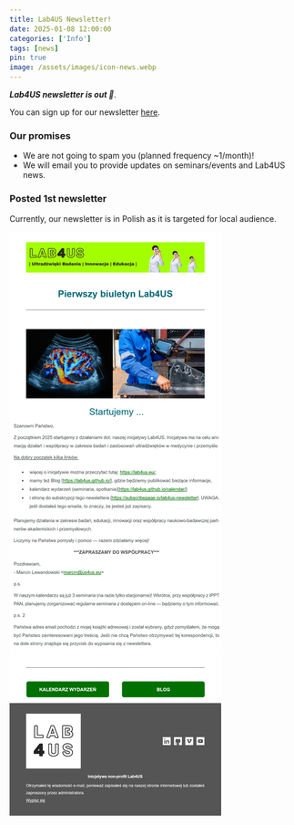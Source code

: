 ```yaml
---
title: Lab4US Newsletter!
date: 2025-01-08 12:00:00
categories: ['Info']
tags: [news]
pin: true
image: /assets/images/icon-news.webp
---
```


***Lab4US newsletter is out :rocket:***.

You can sign up for our newsletter [here](https://subscribepage.io/lab4us-newsletter).

### Our promises
* We are not going to spam you (planned frequency ~1/month)!
* We will email you to provide updates on seminars/events and Lab4US news.

### Posted 1st newsletter
Currently, our newsletter is in Polish as it is targeted for local audience.

![Lab4US 1st newsletter](/assets/2025/20240108-newsletter-1.png)
